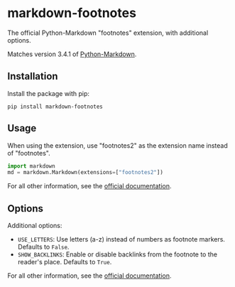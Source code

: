 # markdown-footnotes

The official Python-Markdown "footnotes" extension, with additional options.

Matches version 3.4.1 of [Python-Markdown](https://python-markdown.github.io/).

## Installation

Install the package with pip:

```
pip install markdown-footnotes
```

## Usage

When using the extension, use "footnotes2" as the extension name instead of "footnotes".

```python
import markdown
md = markdown.Markdown(extensions=["footnotes2"])
```

For all other information, see the [official documentation](https://python-markdown.github.io/extensions/footnotes/).

## Options

Additional options:

* `USE_LETTERS`: Use letters (a-z) instead of numbers as footnote markers. Defaults to `False`.
* `SHOW_BACKLINKS`: Enable or disable backlinks from the footnote to the reader's place. Defaults to `True`.

For all other information, see the [official documentation](https://python-markdown.github.io/extensions/footnotes/).